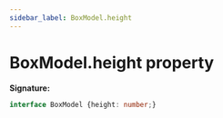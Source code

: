 ```yaml
---
sidebar_label: BoxModel.height
---
```

# BoxModel.height property

**Signature:**

```typescript
interface BoxModel {height: number;}
```
